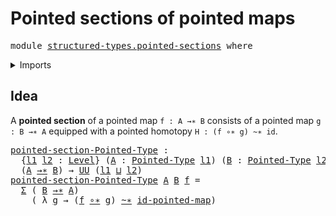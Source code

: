 # Pointed sections of pointed maps

<pre class="Agda"><a id="45" class="Keyword">module</a> <a id="52" href="structured-types.pointed-sections.html" class="Module">structured-types.pointed-sections</a> <a id="86" class="Keyword">where</a>
</pre>
<details><summary>Imports</summary>

<pre class="Agda"><a id="142" class="Keyword">open</a> <a id="147" class="Keyword">import</a> <a id="154" href="foundation.dependent-pair-types.html" class="Module">foundation.dependent-pair-types</a>
<a id="186" class="Keyword">open</a> <a id="191" class="Keyword">import</a> <a id="198" href="foundation.universe-levels.html" class="Module">foundation.universe-levels</a>

<a id="226" class="Keyword">open</a> <a id="231" class="Keyword">import</a> <a id="238" href="structured-types.pointed-homotopies.html" class="Module">structured-types.pointed-homotopies</a>
<a id="274" class="Keyword">open</a> <a id="279" class="Keyword">import</a> <a id="286" href="structured-types.pointed-maps.html" class="Module">structured-types.pointed-maps</a>
<a id="316" class="Keyword">open</a> <a id="321" class="Keyword">import</a> <a id="328" href="structured-types.pointed-types.html" class="Module">structured-types.pointed-types</a>
</pre>
</details>

## Idea

A **pointed section** of a pointed map `f : A →∗ B` consists of a pointed map
`g : B →∗ A` equipped with a pointed homotopy `H : (f ∘∗ g) ~∗ id`.

<pre class="Agda"><a id="pointed-section-Pointed-Type"></a><a id="540" href="structured-types.pointed-sections.html#540" class="Function">pointed-section-Pointed-Type</a> <a id="569" class="Symbol">:</a>
  <a id="573" class="Symbol">{</a><a id="574" href="structured-types.pointed-sections.html#574" class="Bound">l1</a> <a id="577" href="structured-types.pointed-sections.html#577" class="Bound">l2</a> <a id="580" class="Symbol">:</a> <a id="582" href="Agda.Primitive.html#742" class="Postulate">Level</a><a id="587" class="Symbol">}</a> <a id="589" class="Symbol">(</a><a id="590" href="structured-types.pointed-sections.html#590" class="Bound">A</a> <a id="592" class="Symbol">:</a> <a id="594" href="structured-types.pointed-types.html#355" class="Function">Pointed-Type</a> <a id="607" href="structured-types.pointed-sections.html#574" class="Bound">l1</a><a id="609" class="Symbol">)</a> <a id="611" class="Symbol">(</a><a id="612" href="structured-types.pointed-sections.html#612" class="Bound">B</a> <a id="614" class="Symbol">:</a> <a id="616" href="structured-types.pointed-types.html#355" class="Function">Pointed-Type</a> <a id="629" href="structured-types.pointed-sections.html#577" class="Bound">l2</a><a id="631" class="Symbol">)</a> <a id="633" class="Symbol">→</a>
  <a id="637" class="Symbol">(</a><a id="638" href="structured-types.pointed-sections.html#590" class="Bound">A</a> <a id="640" href="structured-types.pointed-maps.html#1014" class="Function Operator">→∗</a> <a id="643" href="structured-types.pointed-sections.html#612" class="Bound">B</a><a id="644" class="Symbol">)</a> <a id="646" class="Symbol">→</a> <a id="648" href="Agda.Primitive.html#388" class="Primitive">UU</a> <a id="651" class="Symbol">(</a><a id="652" href="structured-types.pointed-sections.html#574" class="Bound">l1</a> <a id="655" href="Agda.Primitive.html#961" class="Primitive Operator">⊔</a> <a id="657" href="structured-types.pointed-sections.html#577" class="Bound">l2</a><a id="659" class="Symbol">)</a>
<a id="661" href="structured-types.pointed-sections.html#540" class="Function">pointed-section-Pointed-Type</a> <a id="690" href="structured-types.pointed-sections.html#690" class="Bound">A</a> <a id="692" href="structured-types.pointed-sections.html#692" class="Bound">B</a> <a id="694" href="structured-types.pointed-sections.html#694" class="Bound">f</a> <a id="696" class="Symbol">=</a>
  <a id="700" href="foundation.dependent-pair-types.html#505" class="Record">Σ</a> <a id="702" class="Symbol">(</a> <a id="704" href="structured-types.pointed-sections.html#692" class="Bound">B</a> <a id="706" href="structured-types.pointed-maps.html#1014" class="Function Operator">→∗</a> <a id="709" href="structured-types.pointed-sections.html#690" class="Bound">A</a><a id="710" class="Symbol">)</a>
    <a id="716" class="Symbol">(</a> <a id="718" class="Symbol">λ</a> <a id="720" href="structured-types.pointed-sections.html#720" class="Bound">g</a> <a id="722" class="Symbol">→</a> <a id="724" class="Symbol">(</a><a id="725" href="structured-types.pointed-sections.html#694" class="Bound">f</a> <a id="727" href="structured-types.pointed-maps.html#3900" class="Function Operator">∘∗</a> <a id="730" href="structured-types.pointed-sections.html#720" class="Bound">g</a><a id="731" class="Symbol">)</a> <a id="733" href="structured-types.pointed-homotopies.html#2334" class="Function Operator">~∗</a> <a id="736" href="structured-types.pointed-maps.html#4165" class="Function">id-pointed-map</a><a id="750" class="Symbol">)</a>
</pre>